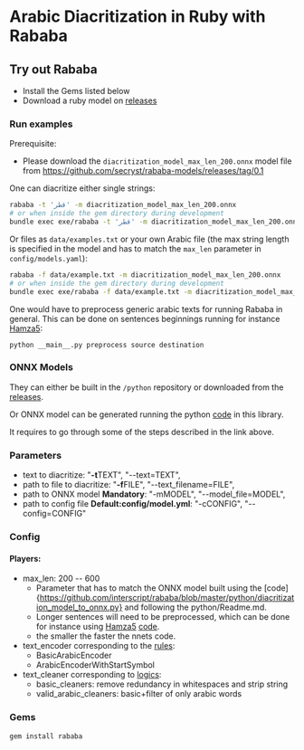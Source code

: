 # Arabic Diacritization in Ruby with Rababa

## Try out Rababa

* Install the Gems listed below
* Download a ruby model on [releases](https://github.com/secryst/rababa-models)

### Run examples

Prerequisite:

* Please download the `diacritization_model_max_len_200.onnx` model file
from https://github.com/secryst/rababa-models/releases/tag/0.1

One can diacritize either single strings:

```sh
rababa -t 'قطر' -m diacritization_model_max_len_200.onnx
# or when inside the gem directory during development
bundle exec exe/rababa -t 'قطر' -m diacritization_model_max_len_200.onnx
```

Or files as `data/examples.txt` or your own Arabic file (the max string length
is specified in the model and has to match the `max_len` parameter in
`config/models.yaml`):

```sh
rababa -f data/example.txt -m diacritization_model_max_len_200.onnx
# or when inside the gem directory during development
bundle exec exe/rababa -f data/example.txt -m diacritization_model_max_len_200.onnx
```

One would have to preprocess generic arabic texts for running Rababa in general.
This can be done on sentences beginnings running for instance
[Hamza5](https://github.com/Hamza5/Pipeline-diacritizer):

```
python __main__.py preprocess source destination
```

### ONNX Models

They can either be built in the `/python` repository or downloaded from the
[releases](https://github.com/secryst/rababa-models).

Or ONNX model can be generated running the python
[code](https://github.com/interscript/rababa/blob/master/python/diacritization_model_to_onnx.py)
in this library.

It requires to go through some of the steps described in the link above.

### Parameters

* text to diacritize: "**-t**TEXT", "--text=TEXT",
* path to file to diacritize: "**-f**FILE", "--text_filename=FILE",
* path to ONNX model **Mandatory**: "-mMODEL", "--model_file=MODEL",
* path to config file **Default:config/model.yml**: "-cCONFIG", "--config=CONFIG"

### Config

#### Players:

* max_len: 200 -- 600
	* Parameter that has to match the ONNX model built using the
	  [code]{https://github.com/interscript/rababa/blob/master/python/diacritization_model_to_onnx.py}
	  and following the python/Readme.md.
	* Longer sentences will need to be preprocessed, which can be done for
	  instance using [Hamza5](https://github.com/Hamza5)
	  [code](https://github.com/Hamza5/Pipeline-diacritizer/blob/master/pipeline_diacritizer/pipeline_diacritizer.py).
	* the smaller the faster the nnets code.
* text_encoder corresponding to the [rules](https://github.com/interscript/rababa/blob/master/python/util/text_encoders.py):
     * BasicArabicEncoder
     * ArabicEncoderWithStartSymbol
* text_cleaner corresponding to [logics](https://github.com/interscript/rababa/blob/master/python/util/text_cleaners.py):
     * basic_cleaners: remove redundancy in whitespaces and strip string
     * valid_arabic_cleaners: basic+filter of only arabic words

### Gems

```sh
gem install rababa
```
